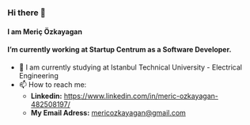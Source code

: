 ### Hi there 👋

#### I am Meriç Özkayagan

#### I’m currently working at Startup Centrum as a Software Developer.

- 🔭 I am currently studying at Istanbul Technical University - Electrical Engineering
- 📫 How to reach me:
    * **Linkedin:** https://www.linkedin.com/in/meric-ozkayagan-482508197/
    * **My Email Adress:** mericozkayagan@gmail.com


